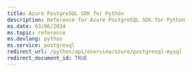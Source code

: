 ```yaml
---
title: Azure PostgreSQL SDK for Python
description: Reference for Azure PostgreSQL SDK for Python
ms.date: 03/06/2024
ms.topic: reference
ms.devlang: python
ms.service: postgresql
redirect_url: /python/api/overview/azure/postgresql-mysql
redirect_document_id: TRUE
---
```

